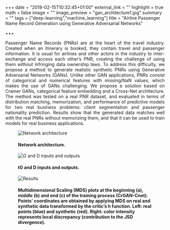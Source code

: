+++
date = "2018-02-15T10:32:45+01:00"
external_link = ""
highlight = true
math = false
image = ""
image_preview = "gan_architecture1.jpg"
summary = ""
tags = ["deep-learning","machine_learning"]
title = "Airline Passenger Name Record Generation using Generative Adversarial Networks"

+++

<p style='text-align: justify;'>
Passenger Name Records (PNRs) are at the heart of the travel industry. Created when an itinerary is booked, they contain travel and passenger information. It is usual for airlines and other actors in the industry to inter-exchange and access each other’s PNR, creating the challenge of using them without infringing data ownership laws. To address this difficulty, we propose a method to generate realistic synthetic PNRs using Generative Adversarial Networks (GANs). Unlike other GAN applications, PNRs consist of categorical and numerical features with missing/NaN values, which makes the use of GANs challenging. We propose a solution based on Cramer GANs, categorical feature embedding and a Cross-Net architecture. The method was tested on a real PNR dataset, and evaluated in terms of distribution matching, memorization, and performance of predictive models for two real business problems: client segmentation and passenger nationality prediction. Results show that the generated data matches well with the real PNRs without memorizing them, and that it can be used to train models for real business applications.

</p>

<figure>
    <img src="/img/gan_architecture1.jpg" alt="Network architecture">
    <figcaption>
        <h4>Network architecture.</h4>
    </figcaption> 
</figure>


<figure>
    <img src="/img/gan_architecture2.jpg" alt="G and D inputs and outputs">
    <figcaption>
        <h4>tG and D inputs and outputs.</h4>
    </figcaption> 
</figure>



<figure>
    <img src="/img/gan_result.jpg" alt="Results">
    <figcaption>
        <h4>Multidimensional Scaling (MDS) plots at the beginning (a), middle (b) and end (c) of the training process (CrGAN-Cnet). Points’ coordinates are obtained by applying MDS on real and synthetic data transformed by the critic’s h function. Left: real points (blue) and synthetic (red). Right: color intensity represents local discrepancy (contribution to the JSD divergence).</h4>
    </figcaption> 
</figure>
